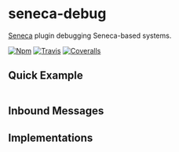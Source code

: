 # seneca-debug
[Seneca](senecajs.org) plugin debugging Seneca-based systems.

[![Npm][BadgeNpm]][Npm]
[![Travis][BadgeTravis]][Travis]
[![Coveralls][BadgeCoveralls]][Coveralls]



## Quick Example

```
```


## Inbound Messages



## Implementations



[BadgeCoveralls]: https://coveralls.io/repos/voxgig/seneca-debug/badge.svg?branch=master&service=github
[BadgeNpm]: https://badge.fury.io/js/seneca-debug.svg
[BadgeTravis]: https://travis-ci.org/voxgig/seneca-debug.svg?branch=master
[Coveralls]: https://coveralls.io/github/voxgig/seneca-debug?branch=master
[Npm]: https://www.npmjs.com/package/seneca-debug
[Travis]: https://travis-ci.org/voxgig/seneca-debug?branch=master
